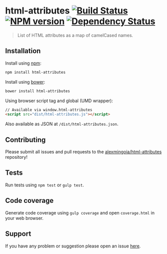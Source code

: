# html-attributes [![Build Status](http://img.shields.io/travis/alexmingoia/html-attributes.svg?style=flat)](http://travis-ci.org/alexmingoia/html-attributes) [![NPM version](http://img.shields.io/npm/v/html-attributes.svg?style=flat)](https://www.npmjs.org/package/html-attributes) [![Dependency Status](http://img.shields.io/david/alexmingoia/html-attributes.svg?style=flat)](https://david-dm.org/alexmingoia/html-attributes)

> List of HTML attributes as a map of camelCased names.

## Installation


Install using [npm](https://www.npmjs.org/):

```sh
npm install html-attributes
```
Install using [bower](http://bower.io/):

```sh
bower install html-attributes
```

Using browser script tag and global (UMD wrapper):

```html
// Available via window.html-attributes
<script src="dist/html-attributes.js"></script>
```

Also available as JSON at `/dist/html-attributes.json`.

## Contributing

Please submit all issues and pull requests to the [alexmingoia/html-attributes](http://github.com/alexmingoia/html-attributes) repository!

## Tests

Run tests using `npm test` or `gulp test`.

## Code coverage

Generate code coverage using `gulp coverage` and open `coverage.html` in your
web browser.

## Support

If you have any problem or suggestion please open an issue [here](https://github.com/alexmingoia/html-attributes/issues).
